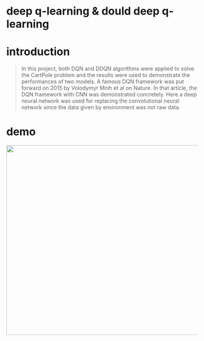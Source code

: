 # deep q-learning & dould deep q-learning


# introduction
> In this project, both DQN and DDQN algorithms were applied to solve the CartPole problem and the results were used to demonstrate the performances of two models. 
A famous DQN framework was put forward on 2015 by Volodymyr Mnih et al on Nature. 
In that article, the DQN framework with CNN was demonstrated concretely. Here a deep neural network was used for replacing the convolutional neural network since the data given by environment was not raw data.

# demo
<img src="/src/video.gif" width="1000" height="500" />
